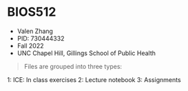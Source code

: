 # BIOS512
- Valen Zhang
- PID: 730444332 
- Fall 2022
- UNC Chapel Hill, Gillings School of Public Health

> Files are grouped into three types:

1: ICE: In class exercises
2: Lecture notebook
3: Assignments
